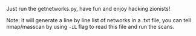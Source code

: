 Just run the getnetworks.py, have fun and enjoy hacking zionists!

Note: it will generate a line by line list of networks in a .txt file, you can tell nmap/masscan by using `-iL` flag to read this file and run the scans.
